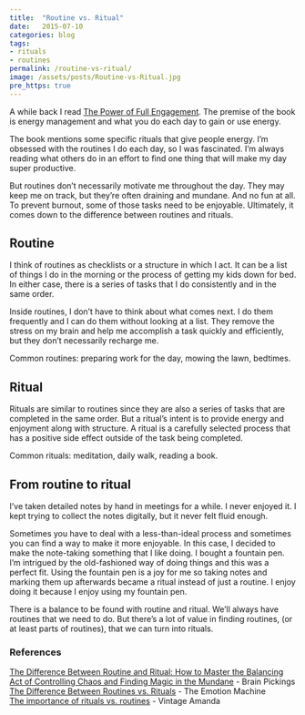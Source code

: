 ```yaml
---
title:  "Routine vs. Ritual"
date:   2015-07-10
categories: blog
tags:
- rituals
- routines
permalink: /routine-vs-ritual/
image: /assets/posts/Routine-vs-Ritual.jpg
pre_https: true
---
```


A while back I read [The Power of Full Engagement](http://joebuhlig.com/power-full-engagement-book-review/). The premise of the book is energy management and what you do each day to gain or use energy.

<!--more-->

The book mentions some specific rituals that give people energy. I’m obsessed with the routines I do each day, so I was fascinated. I’m always reading what others do in an effort to find one thing that will make my day super productive.

But routines don’t necessarily motivate me throughout the day. They may keep me on track, but they’re often draining and mundane. And no fun at all. To prevent burnout, some of those tasks need to be enjoyable. Ultimately, it comes down to the difference between routines and rituals.

## [<span></span>](#routine)Routine

I think of routines as checklists or a structure in which I act. It can be a list of things I do in the morning or the process of getting my kids down for bed. In either case, there is a series of tasks that I do consistently and in the same order.

Inside routines, I don’t have to think about what comes next. I do them frequently and I can do them without looking at a list. They remove the stress on my brain and help me accomplish a task quickly and efficiently, but they don’t necessarily recharge me.

Common routines: preparing work for the day, mowing the lawn, bedtimes.

## [<span></span>](#ritual)Ritual

Rituals are similar to routines since they are also a series of tasks that are completed in the same order. But a ritual’s intent is to provide energy and enjoyment along with structure. A ritual is a carefully selected process that has a positive side effect outside of the task being completed.

Common rituals: meditation, daily walk, reading a book.

## [<span></span>](#from-routine-to-ritual)From routine to ritual

I’ve taken detailed notes by hand in meetings for a while. I never enjoyed it. I kept trying to collect the notes digitally, but it never felt fluid enough.

Sometimes you have to deal with a less-than-ideal process and sometimes you can find a way to make it more enjoyable. In this case, I decided to make the note-taking something that I like doing. I bought a fountain pen. I’m intrigued by the old-fashioned way of doing things and this was a perfect fit. Using the fountain pen is a joy for me so taking notes and marking them up afterwards became a ritual instead of just a routine. I enjoy doing it because I enjoy using my fountain pen.

There is a balance to be found with routine and ritual. We’ll always have routines that we need to do. But there’s a lot of value in finding routines, (or at least parts of routines), that we can turn into rituals.

### [<span></span>](#references)References

[The Difference Between Routine and Ritual: How to Master the Balancing Act of Controlling Chaos and Finding Magic in the Mundane](http://www.brainpickings.org/2015/02/13/routine-ritual-anne-lamott-stitches/) - Brain Pickings  
[The Difference Between Routines vs. Rituals](http://www.theemotionmachine.com/routines-vs-rituals) - The Emotion Machine  
[The importance of rituals vs. routines](http://www.vintageamanda.com/2012/02/rituals-versus-routines/) - Vintage Amanda